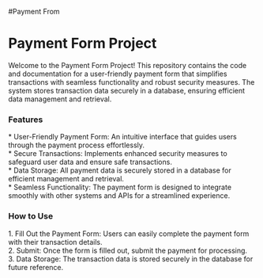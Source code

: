 #Payment From
<h1>Payment Form Project</h1>
Welcome to the Payment Form Project! This repository contains the code and documentation for a user-friendly payment form that simplifies transactions with seamless functionality and robust security measures. The system stores transaction data securely in a database, ensuring efficient data management and retrieval.

<h3>Features</h3>
* User-Friendly Payment Form: An intuitive interface that guides users through the payment process effortlessly.<br>
* Secure Transactions: Implements enhanced security measures to safeguard user data and ensure safe transactions.<br>
* Data Storage: All payment data is securely stored in a database for efficient management and retrieval.<br>
* Seamless Functionality: The payment form is designed to integrate smoothly with other systems and APIs for a streamlined experience.<br>
<h3>How to Use</h3>
1. Fill Out the Payment Form: Users can easily complete the payment form with their transaction details.<br>
2. Submit: Once the form is filled out, submit the payment for processing.<br>
3. Data Storage: The transaction data is stored securely in the database for future reference.<br>
